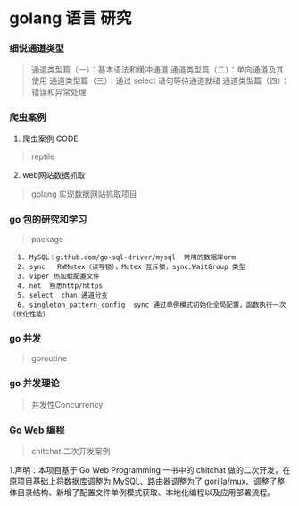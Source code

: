 
# golang  语言 研究

### 细说通道类型

   > 通道类型篇（一）：基本语法和缓冲通道
   > 通道类型篇（二）：单向通道及其使用
   > 通道类型篇（三）：通过 select 语句等待通道就绪
   > 通道类型篇（四）：错误和异常处理


### 爬虫案例 

 1. 爬虫案例 CODE 

   > reptile
  
 2. web网站数据抓取

   > golang 实现数据网站抓取项目

### go 包的研究和学习

   > package

      1. MySQL：github.com/go-sql-driver/mysql  常用的数据库orm
      2. sync   RWMutex（读写锁），Mutex 互斥锁，sync.WaitGroup 类型
      3. viper 热加载配置文件
      4. net  熟悉http/https
      5. select  chan 通道分支
      6. singleton_pattern_config  sync 通过单例模式初始化全局配置，函数执行一次（优化性能）

       
### go 并发 

   > goroutine

### go 并发理论

   > 并发性Concurrency

### Go Web 编程

   > chitchat 二次开发案例

   1.声明：本项目基于 Go Web Programming 一书中的 chitchat 做的二次开发，在原项目基础上将数据库调整为 MySQL、路由器调整为了 gorilla/mux、调整了整体目录结构、新增了配置文件单例模式获取、本地化编程以及应用部署流程。   

